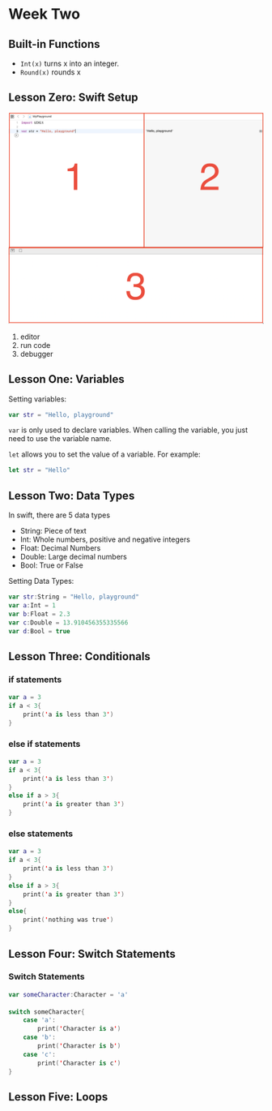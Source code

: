 # Week Two
## Built-in Functions
* `Int(x)` turns x into an integer.
* `Round(x)` rounds x

## Lesson Zero: Swift Setup
![Swift Setup](../images/swift_setup.png)

1. editor
2. run code 
3. debugger

## Lesson One: Variables
Setting variables:
```swift
var str = "Hello, playground"
```
`var` is only used to declare variables. When calling the variable, you just need to use the variable name.

`let` allows you to set the value of a variable. For example:

```swift
let str = "Hello"
```
## Lesson Two: Data Types
In swift, there are 5 data types
* String: Piece of text
* Int: Whole numbers, positive and negative integers
* Float: Decimal Numbers
* Double: Large decimal numbers
* Bool: True or False

Setting Data Types:
```swift
var str:String = "Hello, playground" 
var a:Int = 1
var b:Float = 2.3
var c:Double = 13.910456355335566
var d:Bool = true
```
## Lesson Three: Conditionals
### if statements
```swift
var a = 3
if a < 3{
    print('a is less than 3')
}
```
### else if statements
```swift
var a = 3
if a < 3{
    print('a is less than 3')
}
else if a > 3{
    print('a is greater than 3')
}
```
### else statements
```swift
var a = 3
if a < 3{
    print('a is less than 3')
}
else if a > 3{
    print('a is greater than 3')
}
else{
    print('nothing was true')
}
```
## Lesson Four: Switch Statements
### Switch Statements

```swift
var someCharacter:Character = 'a'

switch someCharacter{
    case 'a':
        print('Character is a')
    case 'b':
        print('Character is b')
    case 'c':
        print('Character is c')
}
```

## Lesson Five: Loops
